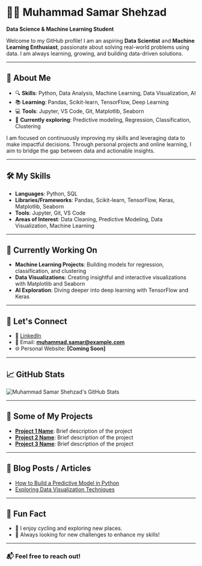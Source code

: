 # 👨‍💻 Muhammad Samar Shehzad  
**Data Science & Machine Learning Student**  

Welcome to my GitHub profile! I am an aspiring **Data Scientist** and **Machine Learning Enthusiast**, passionate about solving real-world problems using data. I am always learning, growing, and building data-driven solutions.

---

## 🚀 About Me

- 🔍 **Skills**: Python, Data Analysis, Machine Learning, Data Visualization, AI  
- 📚 **Learning**: Pandas, Scikit-learn, TensorFlow, Deep Learning  
- 💻 **Tools**: Jupyter, VS Code, Git, Matplotlib, Seaborn  
- 🌱 **Currently exploring**: Predictive modeling, Regression, Classification, Clustering  

I am focused on continuously improving my skills and leveraging data to make impactful decisions. Through personal projects and online learning, I aim to bridge the gap between data and actionable insights.

---

## 🛠️ My Skills

- **Languages**: Python, SQL  
- **Libraries/Frameworks**: Pandas, Scikit-learn, TensorFlow, Keras, Matplotlib, Seaborn  
- **Tools**: Jupyter, Git, VS Code  
- **Areas of Interest**: Data Cleaning, Predictive Modeling, Data Visualization, Machine Learning

---

## 🌱 Currently Working On

- **Machine Learning Projects**: Building models for regression, classification, and clustering  
- **Data Visualizations**: Creating insightful and interactive visualizations with Matplotlib and Seaborn  
- **AI Exploration**: Diving deeper into deep learning with TensorFlow and Keras  

---

## 🔗 Let's Connect

- 💼 [LinkedIn](https://www.linkedin.com/in/muhammadsamarshehzad/)
- 📧 Email: **muhammad.samar@example.com**  
- 🌐 Personal Website: **[Coming Soon]**

---

## 📈 GitHub Stats

![Muhammad Samar Shehzad's GitHub Stats](https://github-readme-stats.vercel.app/api?username=MuhammadSamar&show_icons=true&hide_title=true&count_private=true&hide=prs&theme=radical)

---

## 🚀 Some of My Projects

- **[Project 1 Name](Link)**: Brief description of the project  
- **[Project 2 Name](Link)**: Brief description of the project  
- **[Project 3 Name](Link)**: Brief description of the project  

---

## 📝 Blog Posts / Articles

- [How to Build a Predictive Model in Python](#)  
- [Exploring Data Visualization Techniques](#)

---

## 💬 Fun Fact

- 🚴 I enjoy cycling and exploring new places.  
- 🏅 Always looking for new challenges to enhance my skills!

---

### 📬 Feel free to reach out!  
